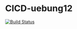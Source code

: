 # CICD-uebung12

[![Build Status](https://cloud.drone.io/api/badges/Burak-37/CICD-uebung12/status.svg)](https://cloud.drone.io/Burak-37/CICD-uebung12)

